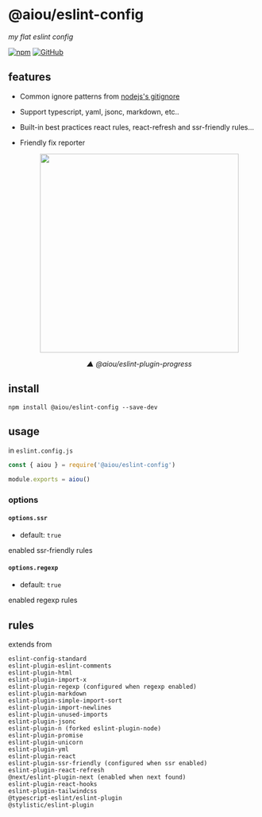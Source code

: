 # @aiou/eslint-config
*my flat eslint config*

[![npm](https://img.shields.io/npm/v/@aiou/eslint-config)](https://www.npmjs.com/package/@aiou/eslint-config) [![GitHub](https://img.shields.io/npm/l/@aiou/eslint-config)](https://github.com/JiangWeixian/eslint-config/tree/master/packages/default) 

## features

- Common ignore patterns from [nodejs's gitignore](https://github.com/github/gitignore/blob/master/Node.gitignore)
- Support typescript, yaml, jsonc, markdown, etc..
- Built-in best practices react rules, react-refresh and ssr-friendly rules...
- Friendly fix reporter

    <div align='center'>

    <img src="https://user-images.githubusercontent.com/6839576/148364688-6a9fa8ac-94a3-4897-89fc-a3b64606e93c.png" width="400px" />

    *▲ @aiou/eslint-plugin-progress*

    </div>

## install

```console
npm install @aiou/eslint-config --save-dev
```

## usage

in `eslint.config.js`

```js
const { aiou } = require('@aiou/eslint-config')

module.exports = aiou()
```

### options

#### `options.ssr`

- default: `true`

enabled ssr-friendly rules

#### `options.regexp`

- default: `true`

enabled regexp rules
    
## rules

extends from 

```console
eslint-config-standard
eslint-plugin-eslint-comments
eslint-plugin-html
eslint-plugin-import-x
eslint-plugin-regexp (configured when regexp enabled)
eslint-plugin-markdown
eslint-plugin-simple-import-sort
eslint-plugin-import-newlines
eslint-plugin-unused-imports
eslint-plugin-jsonc
eslint-plugin-n (forked eslint-plugin-node)
eslint-plugin-promise
eslint-plugin-unicorn
eslint-plugin-yml
eslint-plugin-react
eslint-plugin-ssr-friendly (configured when ssr enabled)
eslint-plugin-react-refresh
@next/eslint-plugin-next (enabled when next found)
eslint-plugin-react-hooks
eslint-plugin-tailwindcss
@typescript-eslint/eslint-plugin
@stylistic/eslint-plugin
```
